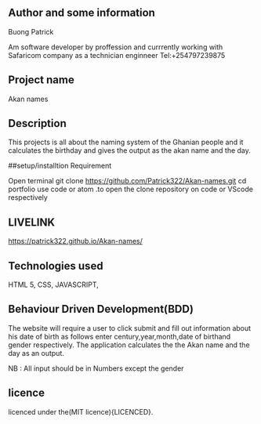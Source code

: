 ## Author and some information

Buong Patrick

Am software developer by proffession and currrently working with Safaricom company as a technician enginneer
Tel:+254797239875

## Project name

Akan  names

## Description

This projects is all about  the naming system of the Ghanian people and it calculates the birthday and gives the output as the akan name and the day.




##setup/installtion Requirement

Open terminal
git clone https://github.com/Patrick322/Akan-names.git
cd portfolio
use code or atom .to open the clone repository on code or VScode respectively


## LIVELINK

 https://patrick322.github.io/Akan-names/


## Technologies used

HTML 5,
CSS,
JAVASCRIPT, 

## Behaviour Driven Development(BDD)

The website will require a user to  click submit and fill out information about his date of birth as follows enter century,year,month,date of birthand gender respectively. The application calculates the the Akan name and the day as an output. 

NB : All input should be in Numbers except the gender

## licence

licenced under the(MIT licence){LICENCED}.


